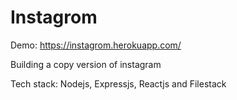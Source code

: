 <h1>Instagrom</h1>
Demo: <a href="https://instagrom.herokuapp.com/">https://instagrom.herokuapp.com/</a>
<p>Building a copy version of instagram</p>
<p>Tech stack: Nodejs, Expressjs, Reactjs and Filestack<p>
